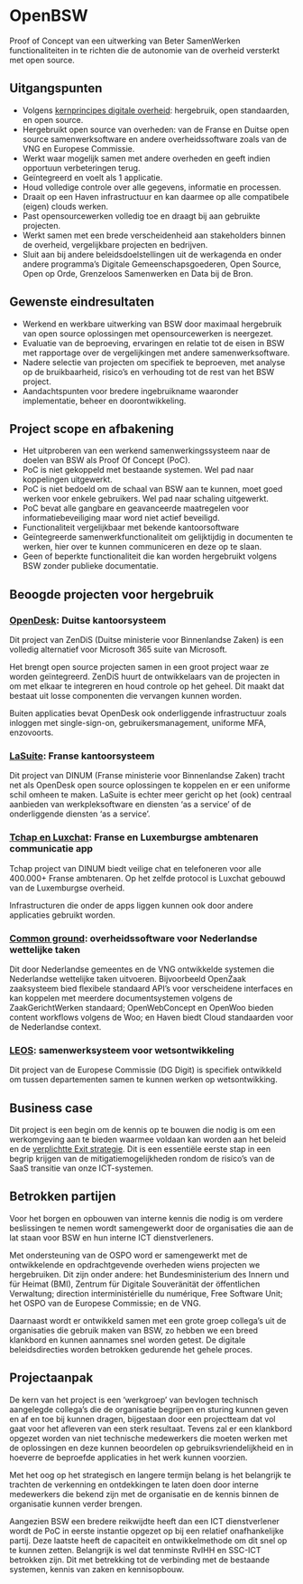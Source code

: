 # OpenBSW

Proof of Concept van een uitwerking van Beter SamenWerken functionaliteiten 
in te richten die de autonomie van de overheid versterkt met open source.

## Uitgangspunten

* Volgens [kernprincipes digitale overheid](https://www.rijksoverheid.nl/documenten/rapporten/2023/12/22/geactualiseerde-werkagenda-waardengedreven-digitaliseren-2024):
  hergebruik, open standaarden, en open source.
* Hergebruikt open source van overheden: van de Franse en Duitse open source
  samenwerksoftware en andere overheidssoftware zoals van de VNG en
  Europese Commissie.
* Werkt waar mogelijk samen met andere overheden en geeft indien opportuun
  verbeteringen terug.
* Geïntegreerd en voelt als 1 applicatie.
* Houd volledige controle over alle gegevens, informatie en processen.
* Draait op een Haven infrastructuur en kan daarmee op alle compatibele
  (eigen) clouds werken.
* Past opensourcewerken volledig toe en draagt bij aan gebruikte projecten.
* Werkt samen met een brede verscheidenheid aan stakeholders binnen de
  overheid, vergelijkbare projecten en bedrijven.
* Sluit aan bij andere beleidsdoelstellingen uit de werkagenda en onder andere
  programma’s Digitale Gemeenschapsgoederen, Open Source, Open op Orde,
  Grenzeloos Samenwerken en Data bij de Bron.

## Gewenste eindresultaten

* Werkend en werkbare uitwerking van BSW door maximaal hergebruik van
  open source oplossingen met opensourcewerken is neergezet.
* Evaluatie van de beproeving, ervaringen en relatie tot de eisen in BSW met
  rapportage over de vergelijkingen met andere samenwerksoftware.
* Nadere selectie van projecten om specifiek te beproeven, met analyse op de
  bruikbaarheid, risico’s en verhouding tot de rest van het BSW project.
* Aandachtspunten voor bredere ingebruikname waaronder implementatie,
  beheer en doorontwikkeling.

## Project scope en afbakening
* Het uitproberen van een werkend samenwerkingssysteem naar de doelen van
  BSW als Proof Of Concept (PoC).
* PoC is niet gekoppeld met bestaande systemen. Wel pad naar koppelingen
  uitgewerkt.
* PoC is niet bedoeld om de schaal van BSW aan te kunnen, moet goed werken
  voor enkele gebruikers. Wel pad naar schaling uitgewerkt.
* PoC bevat alle gangbare en geavanceerde maatregelen voor
  informatiebeveiliging maar word niet actief beveiligd.
* Functionaliteit vergelijkbaar met bekende kantoorsoftware
* Geïntegreerde samenwerkfunctionaliteit om gelijktijdig in documenten te
  werken, hier over te kunnen communiceren en deze op te slaan.
* Geen of beperkte functionaliteit die kan worden hergebruikt
  volgens BSW zonder publieke documentatie.

## Beoogde projecten voor hergebruik

### [OpenDesk](https://gitlab.opencode.de/bmi/opendesk/info): Duitse kantoorsysteem

Dit project van ZenDiS (Duitse ministerie voor Binnenlandse Zaken) is een volledig
alternatief voor Microsoft 365 suite van Microsoft.

Het brengt open source projecten samen in een groot project waar ze worden
geïntegreerd. ZenDiS huurt de ontwikkelaars van de projecten in om met elkaar te
integreren en houd controle op het geheel. Dit maakt dat bestaat uit losse
componenten die vervangen kunnen worden.

Buiten applicaties bevat OpenDesk ook onderliggende infrastructuur zoals inloggen
met single-sign-on, gebruikersmanagement, uniforme MFA, enzovoorts.

### [LaSuite](http://lasuite.numerique.gouv.fr/): Franse kantoorsysteem

Dit project van DINUM (Franse ministerie voor Binnenlandse Zaken) tracht net als
OpenDesk open source oplossingen te koppelen en er een uniforme schil omheen
te maken. LaSuite is echter meer gericht op het (ook) centraal aanbieden van
werkpleksoftware en diensten ‘as a service’ of de onderliggende diensten ‘as a
service’.

### [Tchap en Luxchat](https://vng.nl/rubrieken/onderwerpen/common-ground): Franse en Luxemburgse ambtenaren communicatie app

Tchap project van DINUM biedt veilige chat en telefoneren voor alle 400.000+
Franse ambtenaren. Op het zelfde protocol is Luxchat gebouwd van de
Luxemburgse overheid.

Infrastructuren die onder de apps liggen kunnen ook door andere applicaties
gebruikt worden.

### [Common ground](https://vng.nl/rubrieken/onderwerpen/common-ground): overheidssoftware voor Nederlandse wettelijke taken

Dit door Nederlandse gemeentes en de VNG ontwikkelde systemen die
Nederlandse wettelijke taken uitvoeren. Bijvoorbeeld OpenZaak zaaksysteem bied
flexibele standaard API’s voor verscheidene interfaces en kan koppelen met
meerdere documentsystemen volgens de ZaakGerichtWerken standaard;
OpenWebConcept en OpenWoo bieden content workflows volgens de Woo; en
Haven biedt Cloud standaarden voor de Nederlandse context.

### [LEOS](https://joinup.ec.europa.eu/collection/justice-law-and-security/solution/leos-open-source-software-editing-legislation): samenwerksysteem voor wetsontwikkeling

Dit project van de Europese Commissie (DG Digit) is specifiek ontwikkeld om
tussen departementen samen te kunnen werken op wetsontwikking.

## Business case

Dit project is een begin om de kennis op te bouwen die nodig is om een
werkomgeving aan te bieden waarmee voldaan kan worden aan het beleid en de
[verplichtte Exit strategie](https://open.overheid.nl/documenten/ronl-734f947ec6465e4f75a56bed82fe64a1135f71a8/pdf). Dit is een essentiële eerste stap in een begrip krijgen
van de mitigatiemogelijkheden rondom de risico’s van de SaaS transitie van onze
ICT-systemen.

## Betrokken partijen

Voor het borgen en opbouwen van interne kennis die nodig is om verdere
beslissingen te nemen wordt samengewerkt door de organisaties die aan de lat
staan voor BSW en hun interne ICT dienstverleners.

Met ondersteuning van de OSPO word er samengewerkt met de ontwikkelende en
opdrachtgevende overheden wiens projecten we hergebruiken. Dit zijn onder
andere: het Bundesministerium des Innern und für Heimat (BMI), Zentrum für
Digitale Souveränität der öffentlichen Verwaltung; direction interministérielle du
numérique, Free Software Unit; het OSPO van de Europese Commissie; en de
VNG.

Daarnaast wordt er ontwikkeld samen met een grote groep collega’s uit de
organisaties die gebruik maken van BSW, zo hebben we een breed klankbord en
kunnen aannames snel worden getest. De digitale beleidsdirecties worden
betrokken gedurende het gehele proces.

## Projectaanpak

De kern van het project is een ‘werkgroep’ van bevlogen technisch aangelegde
collega’s die de organisatie begrijpen en sturing kunnen geven en af en toe bij
kunnen dragen, bijgestaan door een projectteam dat vol gaat voor het afleveren
van een sterk resultaat. Tevens zal er een klankbord opgezet worden van niet
technische medewerkers die moeten werken met de oplossingen en deze kunnen
beoordelen op gebruiksvriendelijkheid en in hoeverre de beproefde applicaties in
het werk kunnen voorzien.

Met het oog op het strategisch en langere termijn belang is het belangrijk te
trachten de verkenning en ontdekkingen te laten doen door interne medewerkers
die bekend zijn met de organisatie en de kennis binnen de organisatie kunnen
verder brengen.

Aangezien BSW een bredere reikwijdte heeft dan een ICT dienstverlener wordt de
PoC in eerste instantie opgezet op bij een relatief onafhankelijke partij. Deze
laatste heeft de capaciteit en ontwikkelmethode om dit snel op te kunnen zetten.
Belangrijk is wel dat tenminste RvIHH en SSC-ICT betrokken zijn. Dit met
betrekking tot de verbinding met de bestaande systemen, kennis van zaken en
kennisopbouw.
